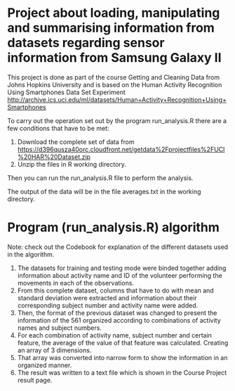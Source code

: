 
# Project about loading, manipulating and summarising information from datasets regarding sensor information from Samsung Galaxy II 

This project is done as part of the course Getting and Cleaning Data from Johns Hopkins University and is based on the Human Activity Recognition Using Smartphones Data Set Experiment http://archive.ics.uci.edu/ml/datasets/Human+Activity+Recognition+Using+Smartphones

To carry out the operation set out by the program run_analysis.R there are a few conditions that have to be met:

1. Download the complete set of data from https://d396qusza40orc.cloudfront.net/getdata%2Fprojectfiles%2FUCI%20HAR%20Dataset.zip
2. Unzip the files in R working directory.

Then you can run the run_analysis.R file to perform the analysis.

The output of the data will be in the file averages.txt in the working directory.

# Program (run_analysis.R) algorithm
Note: check out the Codebook for explanation of the different datasets used in the algorithm.

1. The datasets for training and testing mode were binded together adding information about activity name and ID of the volunteer performing the movements in each of the observations.
2. From this complete dataset, columns that have to do with mean and standard deviation were extracted and information about their corresponding subject number and activity name were added.
3. Then, the format of the previous dataset was changed to present the information of the 561 organized according to combinations of activity names and subject numbers.
4. For each combination of activity name, subject number and certain feature, the average of the value of that feature was calculated. Creating an array of 3 dimensions.
5. That array was converted into narrow form to show the information in an organized manner.
6. The result was written to a text file which is shown in the Course Project result page.

